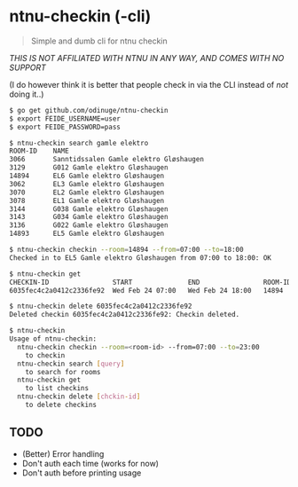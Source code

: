# ntnu-checkin (-cli)

> Simple and dumb cli for ntnu checkin

*THIS IS NOT AFFILIATED WITH NTNU IN ANY WAY, AND COMES WITH NO SUPPORT*

(I do however think it is better that people check in via the CLI instead of _not_ doing it..)


```bash
$ go get github.com/odinuge/ntnu-checkin
$ export FEIDE_USERNAME=user
$ export FEIDE_PASSWORD=pass

$ ntnu-checkin search gamle elektro
ROOM-ID    NAME
3066       Sanntidssalen Gamle elektro Gløshaugen
3129       G012 Gamle elektro Gløshaugen
14894      EL6 Gamle elektro Gløshaugen
3062       EL3 Gamle elektro Gløshaugen
3070       EL2 Gamle elektro Gløshaugen
3078       EL1 Gamle elektro Gløshaugen
3144       G038 Gamle elektro Gløshaugen
3143       G034 Gamle elektro Gløshaugen
3136       G022 Gamle elektro Gløshaugen
14893      EL5 Gamle elektro Gløshaugen

$ ntnu-checkin checkin --room=14894 --from=07:00 --to=18:00
Checked in to EL5 Gamle elektro Gløshaugen from 07:00 to 18:00: OK

$ ntnu-checkin get
CHECKIN-ID                START              END                ROOM-ID      LOCATION
6035fec4c2a0412c2336fe92  Wed Feb 24 07:00   Wed Feb 24 18:00   14894        EL6 Gamle elektro Gløshaugen

$ ntnu-checkin delete 6035fec4c2a0412c2336fe92
Deleted checkin 6035fec4c2a0412c2336fe92: Checkin deleted.

$ ntnu-checkin
Usage of ntnu-checkin:
  ntnu-checkin checkin --room=<room-id> --from=07:00 --to=23:00
    to checkin
  ntnu-checkin search [query]
    to search for rooms
  ntnu-checkin get
    to list checkins
  ntnu-checkin delete [chckin-id]
    to delete checkins
```

## TODO
- (Better) Error handling
- Don't auth each time (works for now)
- Don't auth before printing usage
